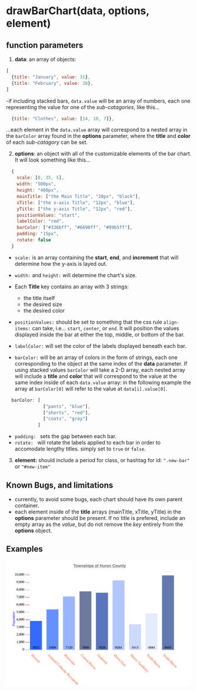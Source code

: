 # drawBarChart(data, options, element) 

## function parameters

1. **data**: an array of objects:

  ```javascript
  [
    {title: "January", value: 31},
    {title: "February", value: 28},
  ]
  ```

  -if including stacked bars, `data.value` will be an array of numbers, each one representing the value
  for one of the *sub-catagories*, like this...

  ```javascript
    {title: "Clothes", value: [14, 10, 7]},
  ```
  ...each element in the `data.value` array will correspond to a nested array in the `barColor` array found in the **options** parameter, where the **title** and **color** of each *sub-catagory* can be set.
  
2. **options**: an object with all of the customizable elements of the bar chart. It will look something like this...

```javascript
  {
    scale: [0, 35, 5],
    width: "500px",
    height: "400px",
    mainTitle: ["the Main Title", "20px", "black"],
    xTitle: ["the x-axis Title", "12px", "blue"],
    yTitle: ["the y-axis Title", "12px", "red"],
    positionValues: "start",
    labelColor: "red",
    barColor: ["#336bff", "#6690ff", "#99b5ff"],
    padding: "15px",
    rotate: false
  }
```
  * `scale:` is an array containing the **start**, **end**, and **increment** that will determine how the y-axis is layed out.
  * `width:` and `height:` will determine the chart's size.
  * Each **Title** key contains an array with 3 strings: 
    - the title itself
    - the desired size
    - the desired color

  * `positionValues:` should be set to something that the css rule `align-items:` can take, i.e... `start`, `center`, or `end`. It will position the values displayed inside the bar at either the top, middle, or bottom of the bar.
  * `labelColor:` will set the color of the labels displayed beneath each bar.
  * `barColor:` will be an array of colors in the form of strings, each one corresponding to the object at the same index of the **data** parameter. If using stacked values `barColor` will take a 2-D array, each nested array will include a **title** and **color** that will correspond to the value at the same index inside of each `data.value` array: in the following example the array at `barColor[0]` will refer to the value at `data[i].value[0]`.
  ```javascript
    barColor: [
                ["pants", "blue"],
                ["shorts", "red"],
                ["coats", "gray"]                        
              ]
  ```
  * `padding: ` sets the gap between each bar.
  * `rotate: ` will rotate the labels applied to each bar in order to accomodate lengthy titles. simply set to `true` or `false`.

3. **element:** should include a period for class, or hashtag for id: `".new-bar"` or `"#new-item"`

## Known Bugs, and limitations

* currently, to avoid some bugs, each chart should have its own parent container.
* each element inside of the **title** arrays (mainTitle, xTitle, yTitle) in the **options** parameter should be present. If no title is prefered, include an empty array as the *value*, but do not remove the *key* entirely from the **options** object.

## Examples

![Image of Bar Chart](/example-barChart.png)
